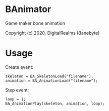# BAnimator
Game maker bone animation

Copyright (c) 2020. DigitalRealms (Banebyte)

# Usage
Create event:
```
skeleton = BA_SkeletonLoad("filename");
animation = BA_AnimationLoad("filename");
```

Step event:
```
loop = 1;
BA_AnimationPlay(skeleton, animation, loop);
```
